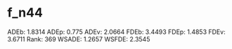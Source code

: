 # f_n44

ADEb: 1.8314
ADEp: 0.775
ADEv: 2.0664
FDEb: 3.4493
FDEp: 1.4853
FDEv: 3.6711
Rank: 369
WSADE: 1.2657
WSFDE: 2.3545